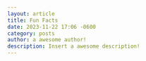 ```yaml
---
layout: article
title: Fun Facts
date: 2023-11-22 17:06 -0600
category: posts
author: a awesome author!
description: Insert a awesome description!
---
```

